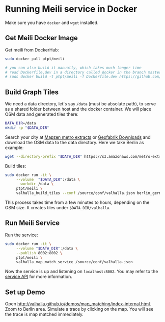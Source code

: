 # Running Meili service in Docker

Make sure you have `docker` and `wget` installed.

## Get Meili Docker Image


Get meili from DockerHub:
```sh
sudo docker pull ptpt/meili

# you can also build it manually, which takes much longer time
# read Dockerfile.dev in a directory called docker in the branch master
# sudo docker build -t ptpt/meili -f Dockerfile.dev https://github.com/valhalla/meili.git#master:docker
```

## Build Graph Tiles

We need a data directory, let's say `/data` (must be absolute path),
to serve as a shared folder between host and the docker container. We
will place OSM data and generated tiles there:

```sh
DATA_DIR=/data
mkdir -p "$DATA_DIR"
```

Search your city at
[Mapzen metro extracts](https://mapzen.com/data/metro-extracts/) or
[Geofabrik Downloads](http://download.geofabrik.de/index.html) and
download the OSM data to the data directory. Here we take Berlin as
example:

```sh
wget --directory-prefix "$DATA_DIR" https://s3.amazonaws.com/metro-extracts.mapzen.com/berlin_germany.osm.pbf
```

Build tiles:

```sh
sudo docker run -it \
     --volume  "$DATA_DIR":/data \
     --workdir /data \
     ptpt/meili \
     valhalla_build_tiles --conf /source/conf/valhalla.json berlin_germany.osm.pbf
```

This process takes time from a few minutes to hours, depending on the
OSM size. It creates tiles under `$DATA_DIR/valhalla`.


## Run Meili Service

Run the service:

```sh
sudo docker run -it \
     --volume "$DATA_DIR":/data \
     --publish 8002:8002 \
     ptpt/meili \
     valhalla_map_match_service /source/conf/valhalla.json
```

Now the service is up and listening on `localhost:8002`. You may refer
to the
[service API](service_api.md)
for more information.


## Set up Demo

Open
http://valhalla.github.io/demos/map_matching/index-internal.html. Zoom to Berlin area. Simulate
a trace by clicking on the map. You will see the trace is map matched
immediately.
